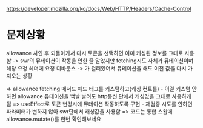 https://developer.mozilla.org/ko/docs/Web/HTTP/Headers/Cache-Control

# 문제상황
allowance 사인 후 되돌아가서 다시 토큰을 선택하면 이미 캐싱된 정보를 그대로 사용함
-> swr의 뮤테이션이 작동을 안한 줄 알았지만 fetching시도 자체가 뮤테이션이며 해당 요청 헤더에 요청 디바운스
-> 가 걸려있어서 뮤테이션을 해도 이전 값을 다시 가져오는 상황

=> allowance fetching 메서드 헤드 태그를 커스텀하고(캐싱 컨트롤)
    - 이걸 커스텀 안하면 allowance 뮤테이션을 백날 날려도 http통신 단에서 캐싱값을 그대로 사용하게 됨
=> useEffect로 토큰 변경시에 뮤테이션 작동하도록 구현
    - 재검증 시도를 안하면 파라미터가 변하지 않아 swr단에서 캐싱값을 사용함
=> 코드는 통합 스왑에 allowance.mutate()를 한번 확인해보세요
